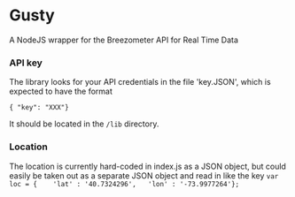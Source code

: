 # Gusty

A NodeJS wrapper for the Breezometer API for Real Time Data

### API key
The library looks for your API credentials in the file 'key.JSON', which is expected to have the format

`{ "key": "XXX"}`

It should be located in the `/lib` directory.

### Location
The location is currently hard-coded in index.js as a JSON object, but could easily be taken out as a separate JSON object and read in like the key
`var loc = {	'lat' : '40.7324296',	'lon' : '-73.9977264'};`
